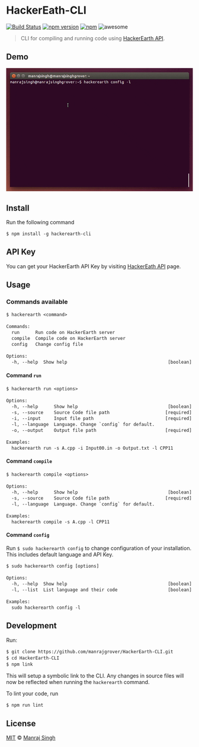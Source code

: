 # HackerEath-CLI
[![Build Status](https://travis-ci.org/manrajgrover/HackerEarth-CLI.svg?branch=master)](https://travis-ci.org/manrajgrover/HackerEarth-CLI) [![npm version](https://badge.fury.io/js/hackerearth-cli.svg)](https://www.npmjs.com/package/hackerearth-cli) [![npm](https://img.shields.io/npm/dt/hackerearth-cli.svg?maxAge=2592000)](https://www.npmjs.com/package/hackerearth-cli) ![awesome](https://img.shields.io/badge/awesome-yes-green.svg)
> CLI for compiling and running code using [HackerEarth API](https://www.hackerearth.com/docs/api/developers/code/legacy/).

## Demo

![Demo](https://raw.githubusercontent.com/manrajgrover/HackerEarth-CLI/master/art/demo.gif)

## Install

Run the following command

```shell
$ npm install -g hackerearth-cli
```

## API Key

You can get your HackerEarth API Key by visiting [HackerEath API](https://www.hackerearth.com/api/register/) page.


## Usage

### Commands available

```shell
$ hackerearth <command>

Commands:
  run      Run code on HackerEarth server
  compile  Compile code on HackerEarth server
  config   Change config file

Options:
  -h, --help  Show help                                      [boolean]

```


#### Command `run`

```shell
$ hackerearth run <options>

Options:
  -h, --help      Show help                                  [boolean]
  -s, --source    Source Code file path                     [required]
  -i, --input     Input file path                           [required]
  -l, --language  Language. Change `config` for default.
  -o, --output    Output file path                          [required]

Examples:
  hackerearth run -s A.cpp -i Input00.in -o Output.txt -l CPP11

```

#### Command `compile`

```shell
$ hackerearth compile <options>

Options:
  -h, --help      Show help                                  [boolean]
  -s, --source    Source Code file path                     [required]
  -l, --language  Language. Change `config` for default.

Examples:
  hackerearth compile -s A.cpp -l CPP11
```

#### Command `config`
Run `$ sudo hackerearth config` to change configuration of your installation. This includes default language and API Key.

```shell
$ sudo hackerearth config [options]

Options:
  -h, --help  Show help                                      [boolean]
  -l, --list  List language and their code                   [boolean]

Examples:
  sudo hackerearth config -l
```

## Development

Run:

```sh
$ git clone https://github.com/manrajgrover/HackerEarth-CLI.git
$ cd HackerEarth-CLI
$ npm link
```

This will setup a symbolic link to the CLI. Any changes in source files will now be reflected when running the `hackerearth` command.

To lint your code, run

```sh
$ npm run lint
```


## License

[MIT](https://github.com/manrajgrover/HackerEarth-CLI/blob/master/LICENSE) © [Manraj Singh](https://github.com/manrajgrover)
